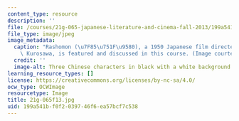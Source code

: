 ```yaml
---
content_type: resource
description: ''
file: /courses/21g-065-japanese-literature-and-cinema-fall-2013/199a541bf0f2039746f6ea57bcf7c538_21g-065f13.jpg
file_type: image/jpeg
image_metadata:
  caption: "Rashomon (\u7F85\u751F\u9580), a 1950 Japanese film directed by Akira\
    \ Kurosawa, is featured and discussed in this course. (Image courtesy of MIT OpenCourseWare.)"
  credit: ''
  image-alt: Three Chinese characters in black with a white background
learning_resource_types: []
license: https://creativecommons.org/licenses/by-nc-sa/4.0/
ocw_type: OCWImage
resourcetype: Image
title: 21g-065f13.jpg
uid: 199a541b-f0f2-0397-46f6-ea57bcf7c538
---
```

